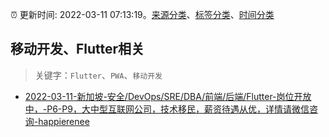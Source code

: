 :alarm_clock: 更新时间: 2022-03-11 07:13:19。[来源分类](../README.md)、[标签分类](../TAGS.md)、[时间分类](../TIMELINE.md)

## 移动开发、Flutter相关


> 关键字：`Flutter`、`PWA`、`移动开发`



- [2022-03-11-新加坡-安全/DevOps/SRE/DBA/前端/后端/Flutter-岗位开放中，-P6-P9，大中型互联网公司，技术移民，薪资待遇从优，详情请微信咨询-happierenee](https://www.v2ex.com/t/839637) 